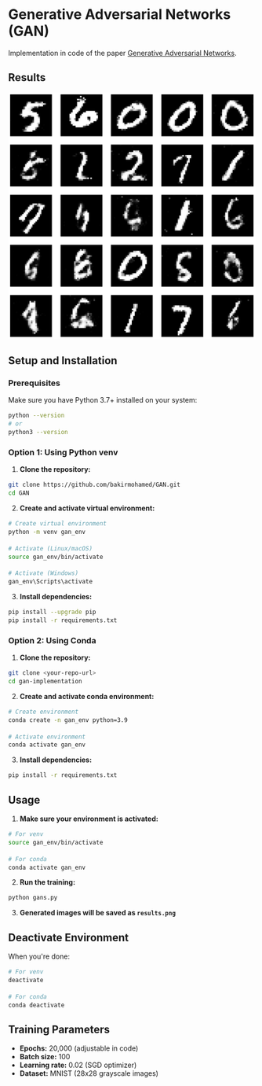 # Generative Adversarial Networks (GAN)

Implementation in code of the paper [Generative Adversarial Networks](https://arxiv.org/abs/1406.2661).

## Results 

<div align="center">
  <img src="imgs/results.png" alt="GAN Results after 20k epochs" width="600">
</div>

## Setup and Installation

### Prerequisites
Make sure you have Python 3.7+ installed on your system:
```bash
python --version
# or
python3 --version
```

### Option 1: Using Python venv

1. **Clone the repository:**
```bash
git clone https://github.com/bakirmohamed/GAN.git
cd GAN
```

2. **Create and activate virtual environment:**
```bash
# Create virtual environment
python -m venv gan_env

# Activate (Linux/macOS)
source gan_env/bin/activate

# Activate (Windows)
gan_env\Scripts\activate
```

3. **Install dependencies:**
```bash
pip install --upgrade pip
pip install -r requirements.txt
```

### Option 2: Using Conda

1. **Clone the repository:**
```bash
git clone <your-repo-url>
cd gan-implementation
```

2. **Create and activate conda environment:**
```bash
# Create environment
conda create -n gan_env python=3.9

# Activate environment
conda activate gan_env
```

3. **Install dependencies:**
```bash
pip install -r requirements.txt
```

## Usage

1. **Make sure your environment is activated:**
```bash
# For venv
source gan_env/bin/activate

# For conda
conda activate gan_env
```

2. **Run the training:**
```bash
python gans.py
```

3. **Generated images will be saved as `results.png`**

## Deactivate Environment

When you're done:
```bash
# For venv
deactivate

# For conda
conda deactivate
```

## Training Parameters

- **Epochs:** 20,000 (adjustable in code)
- **Batch size:** 100
- **Learning rate:** 0.02 (SGD optimizer)
- **Dataset:** MNIST (28x28 grayscale images)
